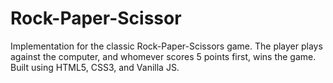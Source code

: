 # Rock-Paper-Scissor


Implementation for the classic Rock-Paper-Scissors game. The player plays against the computer, and whomever scores 5 points first, wins the game. Built using HTML5, CSS3, and Vanilla JS. 
